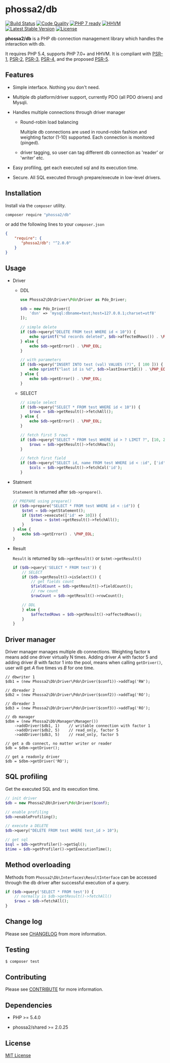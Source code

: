 # phossa2/db
[![Build Status](https://travis-ci.org/phossa2/db.svg?branch=master)](https://travis-ci.org/phossa2/db)
[![Code Quality](https://scrutinizer-ci.com/g/phossa2/db/badges/quality-score.png?b=master)](https://scrutinizer-ci.com/g/phossa2/db/)
[![PHP 7 ready](http://php7ready.timesplinter.ch/phossa2/db/master/badge.svg)](https://travis-ci.org/phossa2/db)
[![HHVM](https://img.shields.io/hhvm/phossa2/db.svg?style=flat)](http://hhvm.h4cc.de/package/phossa2/db)
[![Latest Stable Version](https://img.shields.io/packagist/vpre/phossa2/db.svg?style=flat)](https://packagist.org/packages/phossa2/db)
[![License](https://poser.pugx.org/phossa2/db/license)](http://mit-license.org/)

**phossa2/db** is a PHP db connection management library which handles the
interaction with db.

It requires PHP 5.4, supports PHP 7.0+ and HHVM. It is compliant with [PSR-1][PSR-1],
[PSR-2][PSR-2], [PSR-3][PSR-3], [PSR-4][PSR-4], and the proposed [PSR-5][PSR-5].

[PSR-1]: http://www.php-fig.org/psr/psr-1/ "PSR-1: Basic Coding Standard"
[PSR-2]: http://www.php-fig.org/psr/psr-2/ "PSR-2: Coding Style Guide"
[PSR-3]: http://www.php-fig.org/psr/psr-3/ "PSR-3: Logger Interface"
[PSR-4]: http://www.php-fig.org/psr/psr-4/ "PSR-4: Autoloader"
[PSR-5]: https://github.com/phpDocumentor/fig-standards/blob/master/proposed/phpdoc.md "PSR-5: PHPDoc"

Features
---
- Simple interface. Nothing you don't need.

- Multiple db platform/driver support, currently PDO (all PDO drivers) and
  Mysqli.

- Handles multiple connections through driver manager

  - Round-robin load balancing

    Multiple db connections are used in round-robin fashion and weighting factor
    (1-10) supported. Each connection is monitored (pinged).

  - driver tagging, so user can tag different db connection as 'reader' or
    'writer' etc.

- Easy profiling, get each executed sql and its execution time.

- Secure. All SQL executed through prepare/execute in low-level drivers.

Installation
---
Install via the `composer` utility.

```bash
composer require "phossa2/db"
```

or add the following lines to your `composer.json`

```json
{
    "require": {
       "phossa2/db": "^2.0.0"
    }
}
```

Usage
---
- Driver

  - DDL

    ```php
    use Phossa2\Db\Driver\Pdo\Driver as Pdo_Driver;

    $db = new Pdo_Driver([
        'dsn' => 'mysql:dbname=test;host=127.0.0.1;charset=utf8'
    ]);

    // simple delete
    if ($db->query("DELETE FROM test WHERE id < 10")) {
        echo sprintf("%d records deleted", $db->affectedRows()) . \PHP_EOL;
    } else {
        echo $db->getError() . \PHP_EOL;
    }

    // with parameters
    if ($db->query("INSERT INTO test (val) VALUES (?)", [ 100 ])) {
        echo sprintf("last id is %d", $db->lastInsertId()) . \PHP_EOL;
    } else {
        echo $db->getError() . \PHP_EOL;
    }
    ```

  - SELECT

    ```php
    // simple select
    if ($db->query("SELECT * FROM test WHERE id < 10")) {
        $rows = $db->getResult()->fetchAll();
    } else {
        echo $db->getError() . \PHP_EOL;
    }

    // fetch first 5 rows
    if ($db->query("SELECT * FROM test WHERE id > ? LIMIT ?", [10, 20])) {
        $rows = $db->getResult()->fetchRow(5);
    }

    // fetch first field
    if ($db->query("SELECT id, name FROM test WHERE id < :id", ['id' => 10])) {
        $cols = $db->getResult()->fetchCol('id');
    }
    ```

- Statment

  `Statement` is returned after `$db->prepare()`.

  ```php
  // PREPARE using prepare()
  if ($db->prepare("SELECT * FROM test WHERE id < :id")) {
      $stmt = $db->getStatement();
      if ($stmt->execute(['id' => 10])) {
          $rows = $stmt->getResult()->fetchAll();
      }
  } else {
      echo $db->getError() . \PHP_EOL;
  }
  ```

- Result

  `Result` is returned by `$db->getResult()` or `$stmt->getResult()`

  ```php
  if ($db->query('SELECT * FROM test')) {
      // SELECT
      if ($db->getResult()->isSelect()) {
          // get fields count
          $fieldCount = $db->getResult()->fieldCount();
          // row count
          $rowCount = $db->getResult()->rowCount();

      // DDL
      } else {
          $affectedRows = $db->getResult()->affectedRows();
      }
  }
  ```

Driver manager
---
Driver manager manages multiple db connections. Weighting factor `N` means add
one driver virtually N times. Adding driver *A* with factor 5 and adding driver
*B* with factor 1 into the pool, means when calling `getDriver()`, user will
get *A* five times vs *B* for one time.

```
// dbwriter 1
$db1 = (new Phossa2\Db\Driver\Pdo\Driver($conf1))->addTag('RW');

// dbreader 2
$db2 = (new Phossa2\Db\Driver\Pdo\Driver($conf2))->addTag('RO');

// dbreader 3
$db3 = (new Phossa2\Db\Driver\Pdo\Driver($conf3))->addTag('RO');

// db manager
$dbm = (new Phossa2\Db\Manager\Manager())
    ->addDriver($db1, 1)    // writable connection with factor 1
    ->addDriver($db2, 5)    // read_only, factor 5
    ->addDriver($db3, 5)    // read_only, factor 5

// get a db connect, no matter writer or reader
$db = $dbm->getDriver();

// get a readonly driver
$db = $dbm->getDriver('RO');
```

SQL profiling
---
Get the executed SQL and its execution time.

```php
// init driver
$db = new Phossa2\Db\Driver\Pdo\Driver($conf);

// enable profiling
$db->enableProfiling();

// execute a DELETE
$db->query("DELETE FROM test WHERE test_id > 10");

// get sql
$sql = $db->getProfiler()->getSql();
$time = $db->getProfiler()->getExecutionTime();
```

Method overloading
---
Methods from `Phossa2\Db\Interfaces\ResultInterface` can be accessed through
the db driver after successful execution of a query.

```php
if ($db->query('SELECT * FROM test')) {
    // normally is $db->getResult()->fetchAll()
    $rows = $db->fetchAll();
}
```

Change log
---

Please see [CHANGELOG](CHANGELOG.md) from more information.

Testing
---

```bash
$ composer test
```

Contributing
---

Please see [CONTRIBUTE](CONTRIBUTE.md) for more information.

Dependencies
---

- PHP >= 5.4.0

- phossa2/shared >= 2.0.25

License
---

[MIT License](http://mit-license.org/)
